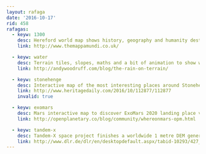 ```yaml
---
layout: rafaga
date: '2016-10-17'
rid: 458
rafagas:
  - keyw: 1300
    desc: Hereford world map shows history, geography and humanity destination from 1300
    link: http://www.themappamundi.co.uk/

  - keyw: water
    desc: Terrain tiles, slopes, maths and a bit of animation to show water movement
    link: http://andywoodruff.com/blog/the-rain-on-terrain/

  - keyw: stonehenge
    desc: Interactive map of the most interesting places around Stonehenge
    link: http://www.heritagedaily.com/2016/10/112877/112877
    invalid: true

  - keyw: exomars
    desc: Mars interactive map to discover ExoMars 2020 landing place via @realivansanchez
    link: http://openplanetary.co/blog/community/whereonmars-opm.html

  - keyw: tandem-x
    desc: Tandem-X space project finishes a worldwide 1 metre DEM generation
    link: http://www.dlr.de/dlr/en/desktopdefault.aspx/tabid-10293/427_read-19509/year-all/#/gallery/24516
---
```

